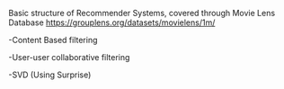 Basic structure of Recommender Systems, covered through Movie Lens Database https://grouplens.org/datasets/movielens/1m/


-Content Based filtering 

-User-user collaborative filtering

-SVD (Using Surprise)
